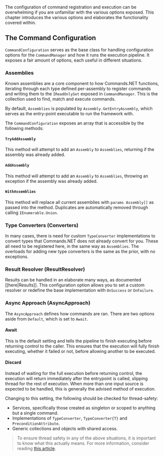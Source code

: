 The configuration of command registration and execution can be overwhelming if you are unfamiliar with the various options exposed. This chapter introduces the various options and elaborates the functionality covered within.

## The Command Configuration

`CommandConfiguration` serves as the base class for handling configuration options for the `CommandManager` and how it runs the execution pipeline. 
It exposes a fair amount of options, each useful in different situations.

### Assemblies 

Known assemblies are a core component to how Commands.NET functions, iterating through each type defined per-assembly to register commands and writing them to the `IReadOnlySet` exposed in `CommandManager`. This is the collection used to find, match and execute commands.

By default, `Assemblies` is populated by `Assembly.GetEntryAssembly`, which serves as the entry-point executable to run the framework with.

The `CommandConfiguration` exposes an array that is accessible by the following methods:

#### `TryAddAssembly`

This method will attempt to add an `Assembly` to `Assemblies`, returning if the assembly was already added.

#### `AddAssembly`

This method will attempt to add an `Assembly` to `Assemblies`, throwing an exception if the assembly was already added.

#### `WithAssemblies`

This method will replace all current assemblies with `params Assembly[]` as passed into the method. Duplicates are automatically removed through calling `IEnumerable.Union`.

### Type Converters (Converters)

In many cases, there is need for custom `TypeConverter` implementations to convert types that Commands.NET does not already convert for you. These all need to be registered here, in the same way as `Assemblies`. The overloads for adding new type converters is the same as the prior, with no exceptions.

### Result Resolver (ResultResolver)

Results can be handled in an elaborate many ways, as documented [[here|Results]]. This configuration option allows you to set a custom resolver or redefine the base implementation with `OnSuccess` or `OnFailure`.

### Async Approach (AsyncApproach)

The `AsyncApproach` defines how commands are ran. There are two options aside from `Default`, which is set to `Await`.

#### Await 

This is the default setting and tells the pipeline to finish executing before returning control to the caller. 
This ensures that the execution will fully finish executing, whether it failed or not, before allowing another to be executed.

#### Discard

Instead of waiting for the full execution before returning control, the execution will return immediately after the entrypoint is called, slipping thread for the rest of execution. 
When more than one input source is expected to be handled, this is generally the advised method of execution. 

Changing to this setting, the following should be checked for thread-safety:

- Services, specifically those created as singleton or scoped to anything but a single command.
- Implementations of `TypeConverter`, `TypeConverter{T}` and `PreconditionAttribute`.
- Generic collections and objects with shared access.

> To ensure thread safety in any of the above situations, it is important to know what this actually means. 
> For more information, consider reading [this article](https://learn.microsoft.com/en-us/dotnet/standard/threading/managed-threading-best-practices).